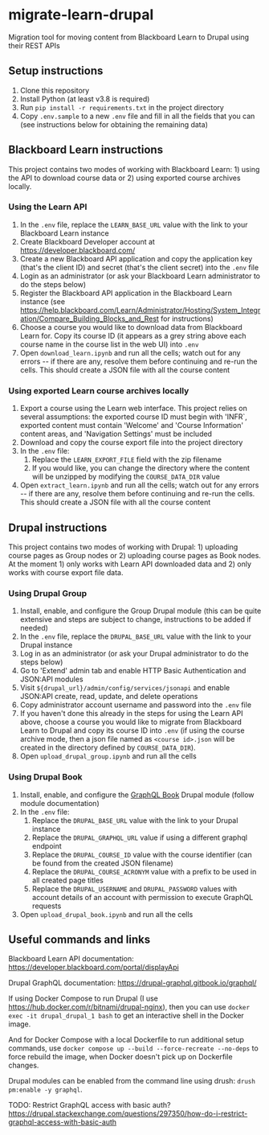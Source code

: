 # migrate-learn-drupal

Migration tool for moving content from Blackboard Learn to Drupal using their REST APIs

## Setup instructions

1. Clone this repository
1. Install Python (at least v3.8 is required)
1. Run `pip install -r requirements.txt` in the project directory
1. Copy `.env.sample` to a new `.env` file and fill in all the fields that you can (see instructions below for obtaining the remaining data)

## Blackboard Learn instructions

This project contains two modes of working with Blackboard Learn: 1) using the API to download course data or 2) using exported course archives locally.

### Using the Learn API

1. In the `.env` file, replace the `LEARN_BASE_URL` value with the link to your Blackboard Learn instance
1. Create Blackboard Developer account at <https://developer.blackboard.com/>
1. Create a new Blackboard API application and copy the application key (that's the client ID) and secret (that's the client secret) into the `.env` file
1. Login as an administrator (or ask your Blackboard Learn administrator to do the steps below)
1. Register the Blackboard API application in the Blackboard Learn instance (see <https://help.blackboard.com/Learn/Administrator/Hosting/System_Integration/Compare_Building_Blocks_and_Rest> for instructions)
1. Choose a course you would like to download data from Blackboard Learn for. Copy its course ID (it appears as a grey string above each course name in the course list in the web UI) into `.env`
1. Open `download_learn.ipynb` and run all the cells; watch out for any errors -- if there are any, resolve them before continuing and re-run the cells. This should create a JSON file with all the course content

### Using exported Learn course archives locally

1. Export a course using the Learn web interface. This project relies on several assumptions: the exported course ID must begin with 'INFR`, exported content must contain 'Welcome' and 'Course Information' content areas, and 'Navigation Settings' must be included
1. Download and copy the course export file into the project directory
1. In the `.env` file:
   1. Replace the `LEARN_EXPORT_FILE` field with the zip filename
   1. If you would like, you can change the directory where the content will be unzipped by modifying the `COURSE_DATA_DIR` value
1. Open `extract_learn.ipynb` and run all the cells; watch out for any errors -- if there are any, resolve them before continuing and re-run the cells. This should create a JSON file with all the course content

## Drupal instructions

This project contains two modes of working with Drupal: 1) uploading course pages as Group nodes or 2) uploading course pages as Book nodes. At the moment 1) only works with Learn API downloaded data and 2) only works with course export file data.

### Using Drupal Group

1. Install, enable, and configure the Group Drupal module (this can be quite extensive and steps are subject to change, instructions to be added if needed)
1. In the `.env` file, replace the `DRUPAL_BASE_URL` value with the link to your Drupal instance
1. Log in as an administrator (or ask your Drupal administrator to do the steps below)
1. Go to 'Extend' admin tab and enable HTTP Basic Authentication and JSON:API modules
1. Visit `${drupal_url}/admin/config/services/jsonapi` and enable JSON:API create, read, update, and delete operations
1. Copy administrator account username and password into the `.env` file
1. If you haven't done this already in the steps for using the Learn API above, choose a course you would like to migrate from Blackboard Learn to Drupal and copy its course ID into `.env` (if using the course archive mode, then a json file named as `<course id>.json` will be created in the directory defined by `COURSE_DATA_DIR`).
1. Open `upload_drupal_group.ipynb` and run all the cells

### Using Drupal Book

1. Install, enable, and configure the [GraphQL Book](https://www.drupal.org/project/graphql_book) Drupal module (follow module documentation)
1. In the `.env` file:
   1. Replace the `DRUPAL_BASE_URL` value with the link to your Drupal instance
   1. Replace the `DRUPAL_GRAPHQL_URL` value if using a different graphql endpoint
   1. Replace the `DRUPAL_COURSE_ID` value with the course identifier (can be found from the created JSON filename)
   1. Replace the `DRUPAL_COURSE_ACRONYM` value with a prefix to be used in all created page titles
   1. Replace the `DRUPAL_USERNAME` and `DRUPAL_PASSWORD` values with account details of an account with permission to execute GraphQL requests
1. Open `upload_drupal_book.ipynb` and run all the cells

## Useful commands and links

Blackboard Learn API documentation: <https://developer.blackboard.com/portal/displayApi>

Drupal GraphQL documentation: <https://drupal-graphql.gitbook.io/graphql/>

If using Docker Compose to run Drupal (I use <https://hub.docker.com/r/bitnami/drupal-nginx>), then you can use `docker exec -it drupal_drupal_1 bash` to get an interactive shell in the Docker image.

And for Docker Compose with a local Dockerfile to run additional setup commands, use `docker compose up --build --force-recreate --no-deps` to force rebuild the image, when Docker doesn't pick up on Dockerfile changes.

Drupal modules can be enabled from the command line using drush: `drush pm:enable -y graphql`.

TODO: Restrict GraphQL access with basic auth? https://drupal.stackexchange.com/questions/297350/how-do-i-restrict-graphql-access-with-basic-auth
